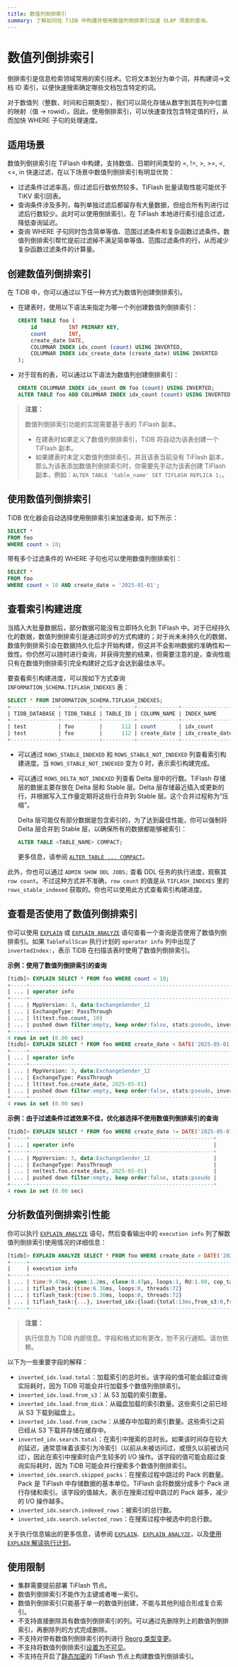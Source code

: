 ```yaml
---
title: 数值列倒排索引
summary: 了解如何在 TiDB 中构建并使用数值列倒排索引加速 OLAP 场景的查询。
---
```


# 数值列倒排索引

倒排索引是信息检索领域常用的索引技术。它将文本划分为单个词，并构建词->文档 ID 索引，以便快速搜索确定哪些文档包含特定的词。

对于数值列（整数、时间和日期类型），我们可以简化存储从数字到其在列中位置的映射（值 → rowid）。因此，使用倒排索引，可以快速查找包含特定值的行，从而加快 WHERE 子句的处理速度。

## 适用场景

数值列倒排索引在 TiFlash 中构建，支持数值、日期时间类型的 =, !=, >, >=, <, <=, in 快速过滤，在以下场景中数值列倒排索引有明显优势：

- 过滤条件过滤率高，但过滤后行数依然较多。TiFlash 批量读取性能可能优于 TiKV 索引回表。
- 查询条件涉及多列，每列单独过滤后都留存有大量数据，但组合所有列进行过滤后行数较少。此时可以使用倒排索引，在 TiFlash 本地进行索引组合过滤，降低查询延迟。
- 查询 WHERE 子句同时包含简单等值、范围过滤条件和复杂函数过滤条件。数值列倒排索引帮忙提前过滤掉不满足简单等值、范围过滤条件的行，从而减少复杂函数过滤条件的计算量。

## 创建数值列倒排索引

在 TiDB 中，你可以通过以下任一种方式为数值列创建倒排索引。

- 在建表时，使用以下语法来指定为哪一个列创建数值列倒排索引：

    ```sql
    CREATE TABLE foo (
        id          INT PRIMARY KEY,
        count       INT,
        create_date DATE,
        COLUMNAR INDEX idx_count (count) USING INVERTED,
        COLUMNAR INDEX idx_create_date (create_date) USING INVERTED
    );
    ```

- 对于现有的表，可以通过以下语法为数值列创建倒排索引：

    ```sql
    CREATE COLUMNAR INDEX idx_count ON foo (count) USING INVERTED;
    ALTER TABLE foo ADD COLUMNAR INDEX idx_count (count) USING INVERTED;
    ```

> **注意：**
>
> 数值列倒排索引功能的实现需要基于表的 TiFlash 副本。
>
> - 在建表时如果定义了数值列倒排索引，TiDB 将自动为该表创建一个 TiFlash 副本。
> - 如果建表时未定义数值列倒排索引，并且该表当前没有 TiFlash 副本，那么为该表添加数值列倒排索引时，你需要先手动为该表创建 TiFlash 副本，例如：`ALTER TABLE 'table_name' SET TIFLASH REPLICA 1;`。

## 使用数值列倒排索引

TiDB 优化器会自动选择使用倒排索引来加速查询，如下所示：

```sql
SELECT *
FROM foo
WHERE count > 10;
```

带有多个过滤条件的 WHERE 子句也可以使用数值列倒排索引：

```sql
SELECT *
FROM foo
WHERE count > 10 AND create_date = '2023-01-01';
```

## 查看索引构建进度

当插入大批量数据后，部分数据可能没有立即持久化到 TiFlash 中。对于已经持久化的数据，数值列倒排索引是通过同步的方式构建的；对于尚未未持久化的数据，数值列倒排索引会在数据持久化后才开始构建，但这并不会影响数据的准确性和一致性。你仍然可以随时进行查询，并获得完整的结果，但需要注意的是，查询性能只有在数值列倒排索引完全构建好之后才会达到最佳水平。

要查看索引构建进度，可以按如下方式查询 `INFORMATION_SCHEMA.TIFLASH_INDEXES` 表：

```sql
SELECT * FROM INFORMATION_SCHEMA.TIFLASH_INDEXES;
+---------------+------------+----------+-------------+-----------------+-----------+----------+------------+---------------------+-------------------------+--------------------+------------------------+---------------+------------------+
| TIDB_DATABASE | TIDB_TABLE | TABLE_ID | COLUMN_NAME | INDEX_NAME      | COLUMN_ID | INDEX_ID | INDEX_KIND | ROWS_STABLE_INDEXED | ROWS_STABLE_NOT_INDEXED | ROWS_DELTA_INDEXED | ROWS_DELTA_NOT_INDEXED | ERROR_MESSAGE | TIFLASH_INSTANCE |
+---------------+------------+----------+-------------+-----------------+-----------+----------+------------+---------------------+-------------------------+--------------------+------------------------+---------------+------------------+
| test          | foo        |      112 | count       | idx_count       |         2 |        1 | Inverted   |                   1 |                       0 |                  0 |                      0 |               | 127.0.0.1:3930   |
| test          | foo        |      112 | create_date | idx_create_date |         3 |        2 | Inverted   |                   1 |                       0 |                  0 |                      0 |               | 127.0.0.1:3930   |
+---------------+------------+----------+-------------+-----------------+-----------+----------+------------+---------------------+-------------------------+--------------------+------------------------+---------------+------------------+
```

- 可以通过 `ROWS_STABLE_INDEXED` 和 `ROWS_STABLE_NOT_INDEXED` 列查看索引构建进度。当 `ROWS_STABLE_NOT_INDEXED` 变为 0 时，表示索引构建完成。

- 可以通过 `ROWS_DELTA_NOT_INDEXED` 列查看 Delta 层中的行数。TiFlash 存储层的数据主要存放在 Delta 层和 Stable 层。Delta 层存储最近插入或更新的行，并根据写入工作量定期将这些行合并到 Stable 层。这个合并过程称为“压缩”。

    Delta 层可能仅有部分数据是包含索引的，为了达到最佳性能，你可以强制将 Delta 层合并到 Stable 层，以确保所有的数据都能够被索引：

    ```sql
    ALTER TABLE <TABLE_NAME> COMPACT;
    ```

    更多信息，请参阅 [`ALTER TABLE ... COMPACT`](/sql-statements/sql-statement-alter-table-compact.md)。

此外，你也可以通过 `ADMIN SHOW DDL JOBS;` 查看 DDL 任务的执行进度，观察其 `row count`。不过这种方式并不准确，`row count` 的值是从 `TIFLASH_INDEXES` 里的 `rows_stable_indexed` 获取的。你也可以使用此方式查看索引构建进度。

## 查看是否使用了数值列倒排索引

你可以使用 [`EXPLAIN`](/sql-statements/sql-statement-explain.md) 或 [`EXPLAIN ANALYZE`](/sql-statements/sql-statement-explain-analyze.md) 语句查看一个查询是否使用了数值列倒排索引。如果 `TableFullScan` 执行计划的 `operator info` 列中出现了 `invertedIndex:`，表示 TiDB 在扫描该表时使用了数值列倒排索引。

**示例：使用了数值列倒排索引的查询**

```sql
[tidb]> EXPLAIN SELECT * FROM foo WHERE count < 10;
+-----+-----------------------------------------------------------------------------------+
| ... | operator info                                                                     |
+-----+-----------------------------------------------------------------------------------+
| ... | MppVersion: 3, data:ExchangeSender_12                                             |
| ... | ExchangeType: PassThrough                                                         |
| ... | lt(test.foo.count, 10)                                                            |
| ... | pushed down filter:empty, keep order:false, stats:pseudo, invertedIndex:idx_count |
+-----+-----------------------------------------------------------------------------------+
4 rows in set (0.00 sec)
[tidb]> EXPLAIN SELECT * FROM foo WHERE create_date < DATE('2025-05-01');
+-----+-----------------------------------------------------------------------------------------+
| ... | operator info                                                                           |
+-----+-----------------------------------------------------------------------------------------+
| ... | MppVersion: 3, data:ExchangeSender_12                                                   |
| ... | ExchangeType: PassThrough                                                               |
| ... | lt(test.foo.create_date, 2025-05-01)                                                    |
| ... | pushed down filter:empty, keep order:false, stats:pseudo, invertedIndex:idx_create_date |
+-----+-----------------------------------------------------------------------------------------+
4 rows in set (0.00 sec)
```

**示例：由于过滤条件过滤效果不佳，优化器选择不使用数值列倒排索引的查询**

```sql
[tidb]> EXPLAIN SELECT * FROM foo WHERE create_date != DATE('2025-05-01');
+-----+----------------------------------------------------------+
| ... | operator info                                            |
+-----+----------------------------------------------------------+
| ... | MppVersion: 3, data:ExchangeSender_12                    |
| ... | ExchangeType: PassThrough                                |
| ... | ne(test.foo.create_date, 2025-05-01)                     |
| ... | pushed down filter:empty, keep order:false, stats:pseudo |
+-----+----------------------------------------------------------+
4 rows in set (0.00 sec)
```

## 分析数值列倒排索引性能

你可以执行 [`EXPLAIN ANALYZE`](/sql-statements/sql-statement-explain-analyze.md) 语句，然后查看输出中的 `execution info` 列了解数值列倒排索引使用情况的详细信息：

```sql
[tidb]> EXPLAIN ANALYZE SELECT * FROM foo WHERE create_date > DATE('2025-05-01');
+-----+------------------------------------------------------------------------------------------------------------------------------------------------------------------------------------+-----+
|     | execution info                                                                                                                                                                     |     |
+-----+------------------------------------------------------------------------------------------------------------------------------------------------------------------------------------+-----+
| ... | time:9.47ms, open:1.2ms, close:8.47µs, loops:1, RU:1.00, cop_task: {num: 1, max: 0s, proc_keys: 0, copr_cache_hit_ratio: 0.00}                                                     | ... |
| ... | tiflash_task:{time:6.36ms, loops:0, threads:72}                                                                                                                                    | ... |
| ... | tiflash_task:{time:5.36ms, loops:0, threads:72}                                                                                                                                    | ... |
| ... | tiflash_task:{...}, inverted_idx:{load:{total:13ms,from_s3:0,from_disk:0,from_cache:864},search:{total:986ms,skipped_packs:29765,indexed_rows:600011622,selected_rows:845092}} ... | ... |
+-----+------------------------------------------------------------------------------------------------------------------------------------------------------------------------------------+-----+
```

> **注意：**
>
> 执行信息为 TiDB 内部信息。字段和格式如有更改，恕不另行通知。请勿依赖。

以下为一些重要字段的解释：

- `inverted_idx.load.total`：加载索引的总时长。该字段的值可能会超过查询实际耗时，因为 TiDB 可能会并行加载多个数值列倒排索引。
- `inverted_idx.load.from_s3`：从 S3 加载的索引数量。
- `inverted_idx.load.from_disk`：从磁盘加载的索引数量。这些索引之前已经从 S3 下载到磁盘上。
- `inverted_idx.load.from_cache`：从缓存中加载的索引数量。这些索引之前已经从 S3 下载并存储在缓存中。
- `inverted_idx.search.total`：在索引中搜索的总时长。如果该时间存在较大的延迟，通常意味着该索引为冷索引（以前从未被访问过，或很久以前被访问过），因此在索引中搜索时会产生较多的 I/O 操作。该字段的值可能会超过查询实际耗时，因为 TiDB 可能会并行搜索多个数值列倒排索引。
- `inverted_idx.search.skipped_packs`：在搜索过程中跳过的 Pack 的数量。Pack 是 TiFlash 中存储数据的基本单位。TiFlash 会将数据分成多个 Pack 进行存储和索引。该字段的值越大，表示在搜索过程中跳过的 Pack 越多，减少的 I/O 操作越多。
- `inverted_idx.search.indexed_rows`：被索引的总行数。
- `inverted_idx.search.selected_rows`：在搜索过程中被选中的总行数。

关于执行信息输出的更多信息，请参阅 [`EXPLAIN`](/sql-statements/sql-statement-explain.md)、[`EXPLAIN ANALYZE`](/sql-statements/sql-statement-explain-analyze.md)，以及[使用 `EXPLAIN` 解读执行计划](/explain-walkthrough.md)。

## 使用限制

- 集群需要提前部署 TiFlash 节点。
- 数值列倒排索引不能作为主键或者唯一索引。
- 数值列倒排索引只能基于单一的数值列创建，不能与其他列组合形成复合索引。
- 不支持直接删除具有数值列倒排索引的列。可以通过先删除列上的数值列倒排索引，再删除列的方式完成删除。
- 不支持对带有数值列倒排索引的列进行 [Reorg 类型变更](/sql-statements/sql-statement-modify-column.md)。
- 不支持将数值列倒排索引[设置为不可见](/sql-statements/sql-statement-alter-index.md)。
- 不支持在开启了[静态加密](/encryption-at-rest.md)的 TiFlash 节点上构建数值列倒排索引。

